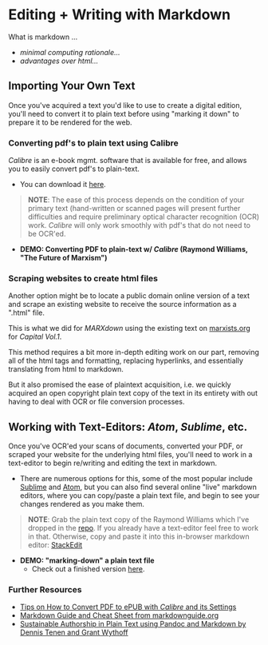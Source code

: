# Editing + Writing with Markdown

What is markdown ...
* *minimal computing rationale...*
* *advantages over html...*

## Importing Your Own Text 

Once you've acquired a text you'd like to use to create a digital edition, you'll need to convert it to plain text before using "marking it down" to prepare it to be rendered for the web.

### Converting pdf's to plain text using Calibre

*Calibre* is an e-book mgmt. software that is available for free, and allows you to easily convert pdf's to plain-text. 
* You can download it [here](https://calibre-ebook.com/).
>**NOTE**: The ease of this process depends on the condition of your primary text (hand-written or scanned pages will present further difficulties and require preliminary optical character recognition (OCR) work. *Calibre* will only work smoothly with pdf's that do not need to be OCR'ed.
* **DEMO: Converting PDF to plain-text w/ *Calibre* (Raymond Williams, "The Future of Marxism")**

### Scraping websites to create html files

Another option might be to locate a public domain online version of a text and scrape an existing website to receive the source information as a ".html" file.

This is what we did for *MARXdown* using the existing text on [marxists.org](https://www.marxists.org/archive/marx/works/1867-c1/) for *Capital Vol.1*. 

This method requires a bit more in-depth editing work on our part, removing all of the html tags and formatting, replacing hyperlinks, and essentially translating from html to markdown. 

But it also promised the ease of plaintext acquisition, i.e. we quickly acquired an open copyright plain text copy of the text in its entirety with out having to deal with OCR or file conversion processes.

## Working with Text-Editors: *Atom*, *Sublime*, etc.

Once you've OCR'ed your scans of documents, converted your PDF, or scraped your website for the underlying html files, you'll need to work in a text-editor to begin re/writing and editing the text in markdown.

* There are numerous options for this, some of the most popular include [Sublime](https://www.sublimetext.com/) and [Atom](https://atom.io/), but you can also find several online "live" markdown editors, where you can copy/paste a plain text file, and begin to see your changes rendered as you make them.

>**NOTE**: Grab the plain text copy of the Raymond Williams which I've dropped in the [repo](https://github.com/sgotzler/praxis-session/blob/master/The%20Future%20of%20Marxism%20-%20Raymond%20Williams.txt). 
If you already have a text-editor feel free to work in that. Otherwise, copy and paste it into this in-browser markdown editor: [StackEdit](https://stackedit.io/)

* **DEMO: "marking-down" a plain text file**
  - Check out a finished version [here](/praxis-session/williams-final).

### Further Resources
* [Tips on How to Convert PDF to ePUB with *Calibre* and its Settings](https://pdf.iskysoft.com/convert-pdf/convert-pdf-to-epub-with-calibre.html)
* [Markdown Guide and Cheat Sheet from markdownguide.org](https://www.markdownguide.org/cheat-sheet/)
* [Sustainable Authorship in Plain Text using Pandoc and Markdown by Dennis Tenen and Grant Wythoff](https://programminghistorian.org/en/lessons/sustainable-authorship-in-plain-text-using-pandoc-and-markdown)
